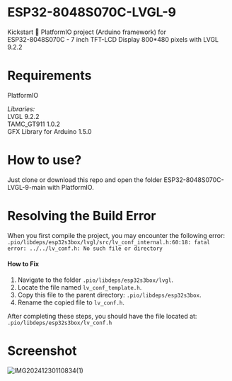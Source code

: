 # ESP32-8048S070C-LVGL-9
Kickstart 🚀 PlatformIO project (Arduino framework) for  
ESP32-8048S070C - 7 inch TFT-LCD Display 800*480 pixels with LVGL 9.2.2

# Requirements
PlatformIO  

*Libraries:*  
LVGL 9.2.2  
TAMC_GT911 1.0.2  
GFX Library for Arduino 1.5.0

# How to use?
Just clone or download this repo and open the folder ESP32-8048S070C-LVGL-9-main with PlatformIO.

# Resolving the Build Error

When you first compile the project, you may encounter the following error:  
`.pio/libdeps/esp32s3box/lvgl/src/lv_conf_internal.h:60:18: fatal error: ../../lv_conf.h: No such file or directory`

#### How to Fix

1. Navigate to the folder `.pio/libdeps/esp32s3box/lvgl`.
2. Locate the file named `lv_conf_template.h`.
3. Copy this file to the parent directory: `.pio/libdeps/esp32s3box`.
4. Rename the copied file to `lv_conf.h`.

After completing these steps, you should have the file located at:  
`.pio/libdeps/esp32s3box/lv_conf.h`  


# Screenshot
![IMG20241230110834(1)](https://github.com/user-attachments/assets/1f680a9a-5f0a-4f3b-81db-6ae69ed318a4)
